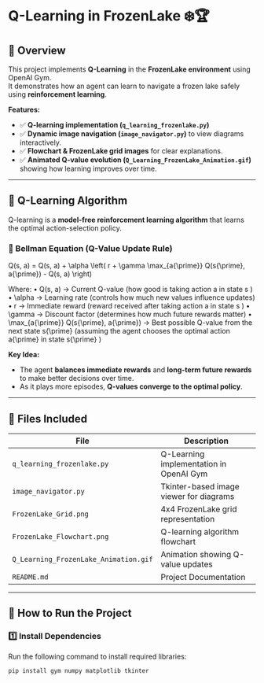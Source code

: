 # Q-Learning in FrozenLake ❄️🏆

## 🚀 Overview
This project implements **Q-Learning** in the **FrozenLake environment** using OpenAI Gym.  
It demonstrates how an agent can learn to navigate a frozen lake safely using **reinforcement learning**.

**Features:**
- ✅ **Q-learning implementation (`q_learning_frozenlake.py`)**  
- ✅ **Dynamic image navigation (`image_navigator.py`)** to view diagrams interactively.  
- ✅ **Flowchart & FrozenLake grid images** for clear explanations.  
- ✅ **Animated Q-value evolution (`Q_Learning_FrozenLake_Animation.gif`)** showing how learning improves over time.  

---

## 📌 **Q-Learning Algorithm**
Q-learning is a **model-free reinforcement learning algorithm** that learns the optimal action-selection policy.

### **🔹 Bellman Equation (Q-Value Update Rule)**

Q(s, a) = Q(s, a) + \alpha \left( r + \gamma \max_{a{\prime}} Q(s{\prime}, a{\prime}) - Q(s, a) \right)


Where:
	•	 Q(s, a)  → Current Q-value (how good is taking action  a  in state  s )
	•	 \alpha  → Learning rate (controls how much new values influence updates)
	•	 r  → Immediate reward (reward received after taking action  a  in state  s )
	•	 \gamma  → Discount factor (determines how much future rewards matter)
	•	 \max_{a{\prime}} Q(s{\prime}, a{\prime})  → Best possible Q-value from the next state  s{\prime} 
(assuming the agent chooses the optimal action  a{\prime}  in state  s{\prime} )

**Key Idea:**  
- The agent **balances immediate rewards** and **long-term future rewards** to make better decisions over time.  
- As it plays more episodes, **Q-values converge to the optimal policy**.

---

## 📂 **Files Included**
| File | Description |
|------|------------|
| `q_learning_frozenlake.py` | Q-Learning implementation in OpenAI Gym |
| `image_navigator.py` | Tkinter-based image viewer for diagrams |
| `FrozenLake_Grid.png` | 4x4 FrozenLake grid representation |
| `FrozenLake_Flowchart.png` | Q-learning algorithm flowchart |
| `Q_Learning_FrozenLake_Animation.gif` | Animation showing Q-value updates |
| `README.md` | Project Documentation |

---

## 📌 **How to Run the Project**
### **1️⃣ Install Dependencies**
Run the following command to install required libraries:

```sh
pip install gym numpy matplotlib tkinter
